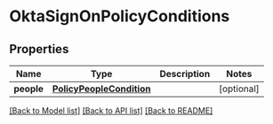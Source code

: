 # OktaSignOnPolicyConditions

## Properties
Name | Type | Description | Notes
------------ | ------------- | ------------- | -------------
**people** | [**PolicyPeopleCondition**](PolicyPeopleCondition.md) |  | [optional] 

[[Back to Model list]](../README.md#documentation-for-models) [[Back to API list]](../README.md#documentation-for-api-endpoints) [[Back to README]](../README.md)

